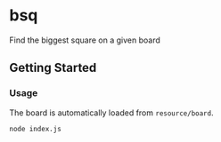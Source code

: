 # bsq

Find the biggest square on a given board

## Getting Started

### Usage

The board is automatically loaded from `resource/board`.

``node index.js``
